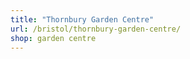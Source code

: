 ```yaml
---
title: "Thornbury Garden Centre"
url: /bristol/thornbury-garden-centre/
shop: garden centre
---
```

